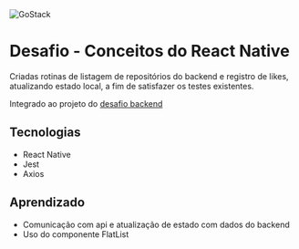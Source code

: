 <img alt="GoStack" src="https://storage.googleapis.com/golden-wind/bootcamp-gostack/header-desafios.png" />

# Desafio - Conceitos do React Native

Criadas rotinas de listagem de repositórios do backend e registro de likes, atualizando estado local, 
a fim de satisfazer os testes existentes.

Integrado ao projeto do <a href="https://github.com/dhapolinario/conceitos-nodejs">desafio backend<a/>

## Tecnologias

- React Native
- Jest
- Axios

## Aprendizado

- Comunicação com api e atualização de estado com dados do backend
- Uso do componente FlatList
